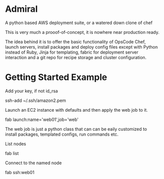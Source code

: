 Admiral
=======

A python based AWS deployment suite, or a watered down clone of chef

This is very much a prooof-of-concept, it is nowhere near production ready.

The idea behind it is to offer the basic functionality of OpsCode Chef, 
launch servers, install packages and deploy config files except with
Python instead of Ruby, Jinja for templating, fabric for deployment 
server interaction and a git repo for recipe storage and cluster configuration.

Getting Started Example
=======================

Add your key, if not id_rsa

 ssh-add ~/.ssh/amazon2.pem 

Launch an EC2 instance with defaults and then apply the web job to it.

 fab launch:name='web01',job='web'

The web job is just a python class that can can be eaily customized to install packages, templated configs, run commands etc.

List nodes

 fab list

Connect to the named node
 
 fab ssh:web01
